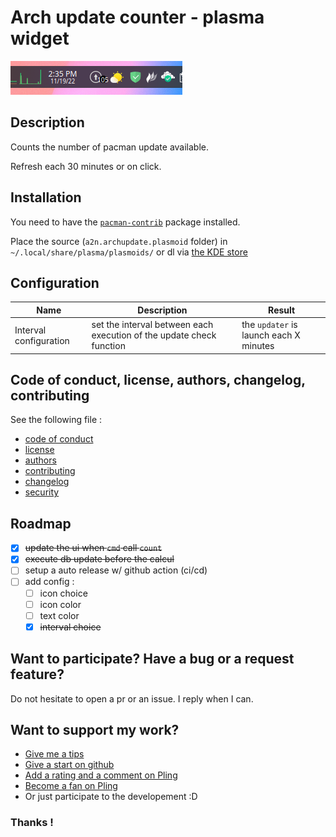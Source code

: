# Arch update counter - plasma widget

![screenshot of the plugin](git-assets/img/screenshot.png)

## Description

Counts the number of pacman update available.

Refresh each 30 minutes or on click.

## Installation

You need to have the [`pacman-contrib`](https://archlinux.org/packages/community/x86_64/pacman-contrib/) package installed.

Place the source (`a2n.archupdate.plasmoid` folder) in `~/.local/share/plasma/plasmoids/` or dl via [the KDE store](https://www.pling.com/p/1940819/)

## Configuration

| Name | Description | Result |
|--|--|--|
| Interval configuration | set the interval between each execution of the update check function | the `updater` is launch each X minutes |

## Code of conduct, license, authors, changelog, contributing

See the following file :
- [code of conduct](CODE_OF_CONDUCT.md)
- [license](LICENSE)
- [authors](AUTHORS)
- [contributing](CONTRIBUTING.md)
- [changelog](CHANGELOG)
- [security](SECURITY.md)

## Roadmap

- [x] ~~update the ui when `cmd` call `count`~~
- [x] ~~execute db update before the calcul~~
- [ ] setup a auto release w/ github action (ci/cd)
- [ ] add config :
  - [ ] icon choice
  - [ ] icon color
  - [ ] text color
  - [x] ~~interval choice~~

## Want to participate? Have a bug or a request feature?

Do not hesitate to open a pr or an issue. I reply when I can.

## Want to support my work?

- [Give me a tips](https://ko-fi.com/a2n00)
- [Give a start on github](https://github.com/bouteillerAlan/archupdate)
- [Add a rating and a comment on Pling](https://www.pling.com/p/1940819/)
- [Become a fan on Pling](https://www.pling.com/p/1940819/)
- Or just participate to the developement :D

### Thanks !
